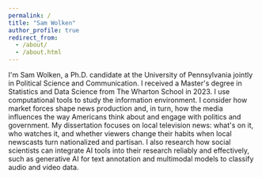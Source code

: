 ```yaml
---
permalink: /
title: "Sam Wolken"
author_profile: true
redirect_from: 
  - /about/
  - /about.html
---
```


I'm Sam Wolken, a Ph.D. candidate at the University of Pennsylvania jointly in Political Science and Communication. I received a Master's degree in Statistics and Data Science from The Wharton School in 2023. I use computational tools to study the information environment. I consider how market forces shape news production and, in turn, how the media influences the way Americans think about and engage with politics and government. My dissertation focuses on local television news: what's on it, who watches it, and whether viewers change their habits when local newscasts turn nationalized and partisan. I also research how social scientists can integrate AI tools into their research reliably and effectively, such as generative AI for text annotation and multimodal models to classify audio and video data.   

